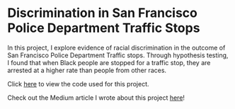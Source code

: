 # Discrimination in San Francisco Police Department Traffic Stops

In this project, I explore evidence of racial discrimination in the outcome of San Francisco Police Department Traffic stops. Through hypothesis testing, I found that when Black people are stopped for a traffic stop, they are arrested at a higher rate than people from other races. 

Click [here](https://github.com/ankushbharadwaj/discrimination-in-sfpd-traffic-stops/blob/master/bay%20area%20discrimination.ipynb) to view the code used for this project.

Check out the Medium article I wrote about this project [here](https://towardsdatascience.com/discrimination-in-san-francisco-police-department-traffic-stops-2800bf06895d)!

